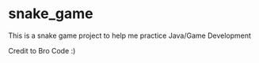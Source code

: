 # snake_game
This is a snake game project to help me practice Java/Game Development

Credit to Bro Code :)

